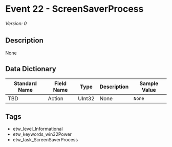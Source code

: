 # Event 22 - ScreenSaverProcess
###### Version: 0

## Description
None

## Data Dictionary
|Standard Name|Field Name|Type|Description|Sample Value|
|---|---|---|---|---|
|TBD|Action|UInt32|None|`None`|

## Tags
* etw_level_Informational
* etw_keywords_win32Power
* etw_task_ScreenSaverProcess